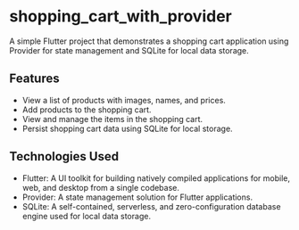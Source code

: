 # shopping_cart_with_provider

A simple Flutter project that demonstrates a shopping cart application using Provider for state management and SQLite for local data storage.

## Features

- View a list of products with images, names, and prices.
- Add products to the shopping cart.
- View and manage the items in the shopping cart.
- Persist shopping cart data using SQLite for local storage.

## Technologies Used

- Flutter: A UI toolkit for building natively compiled applications for mobile, web, and desktop from a single codebase.
- Provider: A state management solution for Flutter applications.
- SQLite: A self-contained, serverless, and zero-configuration database engine used for local data storage.
